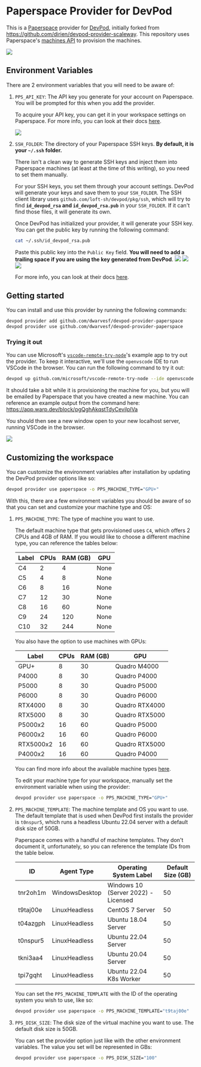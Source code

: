 # Paperspace Provider for DevPod

This is a [Paperspace](https://paperspace.com) provider for [DevPod](https://github.com/dwarvesf/devpod), initially forked from https://github.com/dirien/devpod-provider-scaleway. This repository uses Paperspace's [machines API](https://docs.paperspace.com/core/api-reference/machines) to provision the machines.

![](https://i.imgur.com/TdpCAz5.png)

## Environment Variables

There are 2 environment variables that you will need to be aware of:

1. `PPS_API_KEY`: The API key you generate for your account on Paperspace. You will be prompted for this when you add the provider.

    To acquire your API key, you can get it in your workspace settings on Paperspace. For more info, you can look at their docs [here](https://docs.paperspace.com/account-management/account/security/api-keys).

    ![](https://docs.paperspace.com/assets/images/security-api-key-2-1ee96c963c8e029f4594c02eeb40bacc.png)

2. `SSH_FOLDER`: The directory of your Paperspace SSH keys. **By default, it is your `~/.ssh` folder.**

    There isn't a clean way to generate SSH keys and inject them into Paperspace machines (at least at the time of this writing), so you need to set them manually.

    For your SSH keys, you set them through your account settings. DevPod will generate your keys and save them to your `SSH_FOLDER`. The SSH client library uses `github.com/loft-sh/devpod/pkg/ssh`, which will try to find __`id_devpod_rsa` and `id_devpod_rsa.pub`__ in your `SSH_FOLDER`. If it can't find those files, it will generate its own.

    Once DevPod has initialized your provider, it will generate your SSH key. You can get the public key by running the following command:

    ```sh
    cat ~/.ssh/id_devpod_rsa.pub
    ```

    Paste this public key into the `Public Key` field. **You will need to add a trailing space if you are using the key generated from DevPod**.
    ![](https://docs.paperspace.com/assets/images/security-ssh-c1c4620128f3cafde898c6af522f6e41.png)
    ![](https://docs.paperspace.com/assets/images/security-ssh-create-acc47ee539cfd5c1fe065bdb0d643117.png)
    ![](https://docs.paperspace.com/assets/images/security-ssh-delete-29799d9441059a8ce4577dbbf9924626.png)

    For more info, you can look at their docs [here](https://docs.paperspace.com/account-management/account/security/ssh-keys/).


## Getting started

You can install and use this provider by running the following commands:

```sh
devpod provider add github.com/dwarvesf/devpod-provider-paperspace
devpod provider use github.com/dwarvesf/devpod-provider-paperspace
```

### Trying it out

You can use Microsoft's [`vscode-remote-try-node`](https://github.com/microsoft/vscode-remote-try-node)'s example app to try out the provider. To keep it interactive, we'll use the `openvscode` IDE to run VSCode in the browser. You can run the following command to try it out:

```sh
devpod up github.com/microsoft/vscode-remote-try-node --ide openvscode
```

It should take a bit while it is provisioning the machine for you, but you will be emailed by Paperspace that you have created a new machine. You can reference an example output from the command here: https://app.warp.dev/block/pgQghAkqstTdyCevilplVa

You should then see a new window open to your new localhost server, running VSCode in the browser.

![](https://i.imgur.com/H3EXRub.png)

## Customizing the workspace

You can customize the environment variables after installation by updating the DevPod provider options like so:
```sh
devpod provider use paperspace -o PPS_MACHINE_TYPE="GPU+"
```

With this, there are a few environment variables you should be aware of so that you can set and customize your machine type and OS:

1. `PPS_MACHINE_TYPE`: The type of machine you want to use.

    The default machine type that gets provisioned uses `C4`, which offers 2 CPUs and 4GB of RAM. If you would like to choose a different machine type, you can reference the tables below:

    | Label | CPUs | RAM (GB) | GPU  |
    | ----- | ---- | -------- | ---- |
    | C4    | 2    | 4        | None |
    | C5    | 4    | 8        | None |
    | C6    | 8    | 16       | None |
    | C7    | 12   | 30       | None |
    | C8    | 16   | 60       | None |
    | C9    | 24   | 120      | None |
    | C10   | 32   | 244      | None |

    You also have the option to use machines with GPUs:

    | Label     | CPUs | RAM (GB) | GPU            |
    | --------- | ---- | -------- | -------------- |
    | GPU+      | 8    | 30       | Quadro M4000   |
    | P4000     | 8    | 30       | Quadro P4000   |
    | P5000     | 8    | 30       | Quadro P5000   |
    | P6000     | 8    | 30       | Quadro P6000   |
    | RTX4000   | 8    | 30       | Quadro RTX4000 |
    | RTX5000   | 8    | 30       | Quadro RTX5000 |
    | P5000x2   | 16   | 60       | Quadro P5000   |
    | P6000x2   | 16   | 60       | Quadro P6000   |
    | RTX5000x2 | 16   | 60       | Quadro RTX5000 |
    | P4000x2   | 16   | 60       | Quadro P4000   |

    You can find more info about the available machine types [here](https://docs.paperspace.com/core/compute/machine-types).

    To edit your machine type for your workspace, manually set the environment variable when using the provider:

    ```sh
    devpod provider use paperspace -o PPS_MACHINE_TYPE="GPU+"
    ```

2. `PPS_MACHINE_TEMPLATE`: The machine template and OS you want to use. The default template that is used when DevPod first installs the provider is `t0nspur5`, which runs a headless Ubuntu 22.04 server with a default disk size of 50GB.

    Paperspace comes with a handful of machine templates. They don't document it, unfortunately, so you can reference the template IDs from the table below.

    | ID       | Agent Type     | Operating System Label              | Default Size (GB) |
    | -------- | -------------- | ----------------------------------- | ----------------- |
    | tnr2oh1m | WindowsDesktop | Windows 10 (Server 2022) - Licensed | 50                |
    | t9taj00e | LinuxHeadless  | CentOS 7 Server                     | 50                |
    | t04azgph | LinuxHeadless  | Ubuntu 18.04 Server                 | 50                |
    | t0nspur5 | LinuxHeadless  | Ubuntu 22.04 Server                 | 50                |
    | tkni3aa4 | LinuxHeadless  | Ubuntu 20.04 Server                 | 50                |
    | tpi7gqht | LinuxHeadless  | Ubuntu 22.04 K8s Worker             | 50                |


    You can set the `PPS_MACHINE_TEMPLATE` with the ID of the operating system you wish to use, like so:

    ```sh
    devpod provider use paperspace -o PPS_MACHINE_TEMPLATE="t9taj00e"
    ```

3. `PPS_DISK_SIZE`: The disk size of the virtual machine you want to use. The default disk size is 50GB.

    You can set the provider option just like with the other environment variables. The value you set will be represented in GBs:
    ```sh
    devpod provider use paperspace -o PPS_DISK_SIZE="100"
    ```
